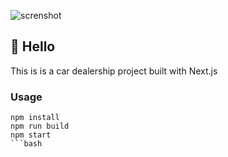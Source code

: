![screnshot](https://i.postimg.cc/qRGRbCQZ/Captura-de-Tela-2024-11-09-a-s-13-19-58.png)

## 👋 Hello
This is is a car dealership project built with Next.js

### Usage
```
npm install
npm run build
npm start
```bash

